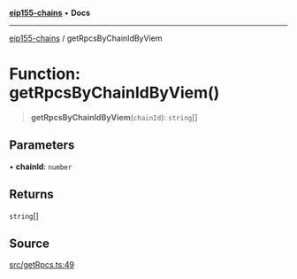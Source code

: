 [**eip155-chains**](../README.md) • **Docs**

***

[eip155-chains](../globals.md) / getRpcsByChainIdByViem

# Function: getRpcsByChainIdByViem()

> **getRpcsByChainIdByViem**(`chainId`): `string`[]

## Parameters

• **chainId**: `number`

## Returns

`string`[]

## Source

[src/getRpcs.ts:49](https://github.com/ivanzzeth/eip155-chains/blob/77bf8c339fbbb256f43077c5e1e2cc73ab165bea/src/getRpcs.ts#L49)
